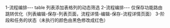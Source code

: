 1-流程编排--- table 列表添加表格列的动态筛选
2-流程编排--- 仅保存功能路由跳转优化（列表编辑-保存-列表页面，流程详情-编辑-保存-流程详情页面）
3-阶段和任务的状态（未执行的颜色由黑色修改成红色）
